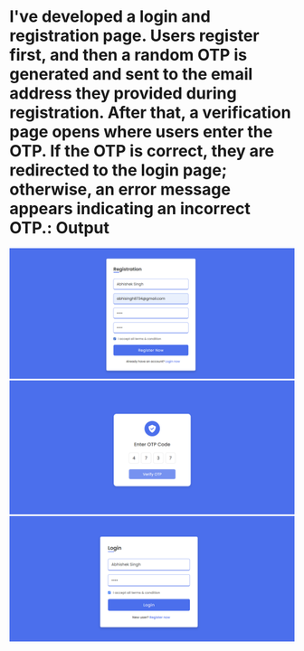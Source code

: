 # I've developed a login and registration page. Users register first, and then a random OTP is generated and sent to the email address they provided during registration. After that, a verification page opens where users enter the OTP. If the OTP is correct, they are redirected to the login page; otherwise, an error message appears indicating an incorrect OTP.: Output
![1](Output1.png)
![2](Output2.png)
![3](Output3.png)
